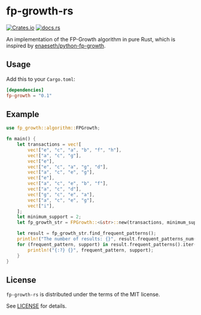 # fp-growth-rs

[![Crates.io](https://img.shields.io/crates/v/fp-growth)](https://crates.io/crates/fp-growth)
[![docs.rs](https://img.shields.io/docsrs/fp-growth)](https://docs.rs/fp-growth)

An implementation of the FP-Growth algorithm in pure Rust, which is inspired by [enaeseth/python-fp-growth](https://github.com/enaeseth/python-fp-growth).

## Usage

Add this to your `Cargo.toml`:

```toml
[dependencies]
fp-growth = "0.1"
```

## Example

```rust
use fp_growth::algorithm::FPGrowth;

fn main() {
    let transactions = vec![
        vec!["e", "c", "a", "b", "f", "h"],
        vec!["a", "c", "g"],
        vec!["e"],
        vec!["e", "c", "a", "g", "d"],
        vec!["a", "c", "e", "g"],
        vec!["e"],
        vec!["a", "c", "e", "b", "f"],
        vec!["a", "c", "d"],
        vec!["g", "c", "e", "a"],
        vec!["a", "c", "e", "g"],
        vec!["i"],
    ];
    let minimum_support = 2;
    let fp_growth_str = FPGrowth::<&str>::new(transactions, minimum_support);

    let result = fp_growth_str.find_frequent_patterns();
    println!("The number of results: {}", result.frequent_patterns_num());
    for (frequent_pattern, support) in result.frequent_patterns().iter() {
        println!("{:?} {}", frequent_pattern, support);
    }
}
```

## License

`fp-growth-rs` is distributed under the terms of the MIT license.

See [LICENSE](LICENSE) for details.